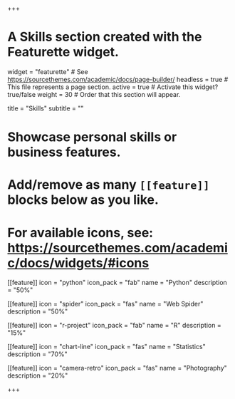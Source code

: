 +++
# A Skills section created with the Featurette widget.
widget = "featurette"  # See https://sourcethemes.com/academic/docs/page-builder/
headless = true  # This file represents a page section.
active = true  # Activate this widget? true/false
weight = 30  # Order that this section will appear.

title = "Skills"
subtitle = ""

# Showcase personal skills or business features.
# 
# Add/remove as many `[[feature]]` blocks below as you like.
# 
# For available icons, see: https://sourcethemes.com/academic/docs/widgets/#icons

[[feature]]
  icon = "python"
  icon_pack = "fab"
  name = "Python"
  description = "50%"
  
[[feature]]
  icon = "spider"
  icon_pack = "fas"
  name = "Web Spider"
  description = "50%"

[[feature]]
  icon = "r-project"
  icon_pack = "fab"
  name = "R"
  description = "15%"
  
[[feature]]
  icon = "chart-line"
  icon_pack = "fas"
  name = "Statistics"
  description = "70%"  
  
[[feature]]
  icon = "camera-retro"
  icon_pack = "fas"
  name = "Photography"
  description = "20%"

+++
